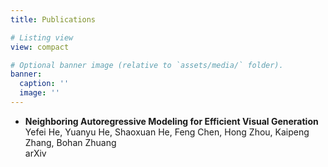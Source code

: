 ```yaml
---
title: Publications

# Listing view
view: compact

# Optional banner image (relative to `assets/media/` folder).
banner:
  caption: ''
  image: ''
---
```


- **Neighboring Autoregressive Modeling for Efficient Visual Generation**  
Yefei He, Yuanyu He, Shaoxuan He, Feng Chen, Hong Zhou, Kaipeng Zhang, Bohan Zhuang  
arXiv

